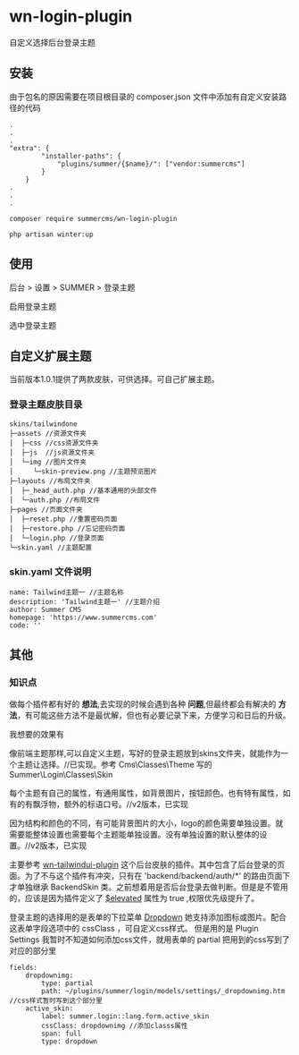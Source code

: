 # wn-login-plugin
自定义选择后台登录主题

## 安装

由于包名的原因需要在项目根目录的 composer.json 文件中添加有自定义安装路径的代码
``` 
.
.
.
"extra": {
        "installer-paths": {
            "plugins/summer/{$name}/": ["vendor:summercms"]
        }
    }
.
.
.
```

```
composer require summercms/wn-login-plugin
```

```
php artisan winter:up
```
## 使用
后台 > 设置 > SUMMER > 登录主题

启用登录主题

选中登录主题

## 自定义扩展主题
当前版本1.0.1提供了两款皮肤，可供选择。可自己扩展主题。

### 登录主题皮肤目录
```
skins/tailwindone
├─assets //资源文件夹
│  ├─css //css资源文件夹
│  ├─js  //js资源文件夹
│  └─img //图片文件夹
│     └─skin-preview.png //主题预览图片
├─layouts //布局文件夹
│  ├─_head_auth.php //基本通用的头部文件
│  └─auth.php //布局文件
├─pages //页面文件夹
│  ├─reset.php //重置密码页面
│  ├─restore.php //忘记密码页面
│  └─login.php //登录页面
└─skin.yaml //主题配置
```

### skin.yaml 文件说明
```
name: Tailwind主题一 //主题名称
description: 'Tailwind主题一' //主题介绍
author: Summer CMS
homepage: 'https://www.summercms.com'
code: ''
```

## 其他

### 知识点
做每个插件都有好的 **想法**,去实现的时候会遇到各种 **问题**,但最终都会有解决的 **方法**，有可能这些方法不是最优解，但也有必要记录下来，方便学习和日后的升级。

我想要的效果有

像前端主题那样,可以自定义主题，写好的登录主题放到skins文件夹，就能作为一个主题让选择。//已实现。参考 Cms\Classes\Theme 写的 Summer\Login\Classes\Skin

每个主题有自己的属性，有通用属性，如背景图片，按钮颜色。也有特有属性，如有的有飘浮物，额外的标语口号。//v2版本，已实现

因为结构和颜色的不同，有可能背景图片的大小，logo的颜色需要单独设置。就需要能整体设置也需要每个主题能单独设置。没有单独设置的默认整体的设置。//v2版本，已实现

主要参考 [wn-tailwindui-plugin](https://github.com/wintercms/wn-tailwindui-plugin) 这个后台皮肤的插件。其中包含了后台登录的页面。为了不与这个插件有冲突，只有在
'backend/backend/auth/*' 的路由页面下才单独继承 BackendSkin 类。之前想着用是否后台登录去做判断。但是是不管用的，应该是因为插件定义了 [$elevated](https://wintercms.com/docs/plugin/registration#elevated-plugin)
属性为 true ,权限优先级提升了。

登录主题的选择用的是表单的下拉菜单 [Dropdown](https://wintercms.com/docs/backend/forms#field-dropdown) 她支持添加图标或图片。配合这表单字段选项中的 cssClass ，可自定义css样式。
但是用的是 Plugin Settings 我暂时不知道如何添加css文件，就用表单的 partial 把用到的css写到了对应的部分里
```
fields:
    dropdownimg:
        type: partial
        path: ~/plugins/summer/login/models/settings/_dropdownimg.htm //css样式暂时写到这个部分里
    active_skin:
        label: summer.login::lang.form.active_skin
        cssClass: dropdownimg //添加classs属性
        span: full
        type: dropdown
```



